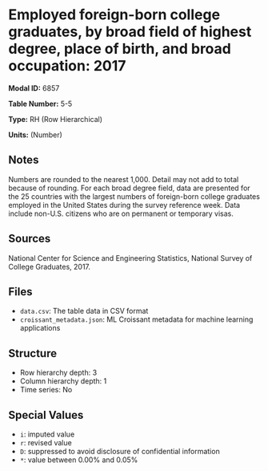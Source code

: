 # Employed foreign-born college graduates, by broad field of highest degree, place of birth, and broad occupation: 2017

**Modal ID:** 6857

**Table Number:** 5-5

**Type:** RH (Row Hierarchical)

**Units:** (Number)

## Notes

Numbers are rounded to the nearest 1,000. Detail may not add to total because of rounding. For each broad degree field, data are presented for the 25 countries with the largest numbers of foreign-born college graduates employed in the United States during the survey reference week. Data include non-U.S. citizens who are on permanent or temporary visas.

## Sources

National Center for Science and Engineering Statistics, National Survey of College Graduates, 2017.

## Files

- `data.csv`: The table data in CSV format
- `croissant_metadata.json`: ML Croissant metadata for machine learning applications

## Structure

- Row hierarchy depth: 3
- Column hierarchy depth: 1
- Time series: No

## Special Values

- `i`: imputed value
- `r`: revised value
- `D`: suppressed to avoid disclosure of confidential information
- `*`: value between 0.00% and 0.05%
